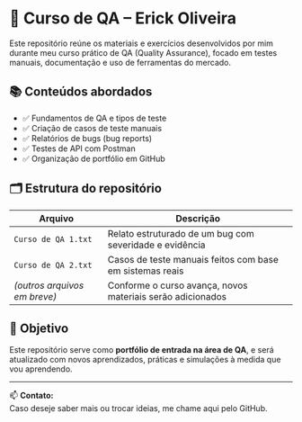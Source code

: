 # 🧪 Curso de QA – Erick Oliveira

Este repositório reúne os materiais e exercícios desenvolvidos por mim durante meu curso prático de QA (Quality Assurance), focado em testes manuais, documentação e uso de ferramentas do mercado.

## 📚 Conteúdos abordados

- ✅ Fundamentos de QA e tipos de teste
- ✅ Criação de casos de teste manuais
- ✅ Relatórios de bugs (bug reports)
- ✅ Testes de API com Postman
- ✅ Organização de portfólio em GitHub

## 🗂️ Estrutura do repositório

| Arquivo                     | Descrição                                                   |
|----------------------------|--------------------------------------------------------------|
| `Curso de QA 1.txt`        | Relato estruturado de um bug com severidade e evidência      |
| `Curso de QA 2.txt`        | Casos de teste manuais feitos com base em sistemas reais     |
| *(outros arquivos em breve)* | Conforme o curso avança, novos materiais serão adicionados |

## 🚀 Objetivo

Este repositório serve como **portfólio de entrada na área de QA**, e será atualizado com novos aprendizados, práticas e simulações à medida que vou aprendendo.

---

📫 **Contato:**  
Caso deseje saber mais ou trocar ideias, me chame aqui pelo GitHub.

